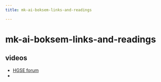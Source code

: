 ```yaml
---
title: mk-ai-boksem-links-and-readings

---
```


# mk-ai-boksem-links-and-readings


## videos

- [HGSE forum](https://www.youtube.com/watch?v=KT-B2wZoY6g&t=1s)
- 